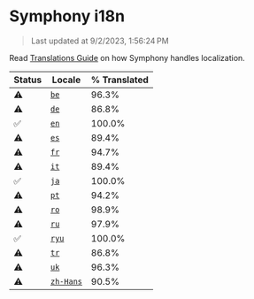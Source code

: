 # Symphony i18n

> Last updated at 9/2/2023, 1:56:24 PM

Read [Translations Guide](https://github.com/zyrouge/symphony/wiki/Translations-Guide) on how Symphony handles localization.

| Status | Locale | % Translated |
| --- | --- | --- |
| ⚠️ | [`be`](https://github.com/zyrouge/symphony/blob/main/i18n/be.toml) | 96.3% |
| ⚠️ | [`de`](https://github.com/zyrouge/symphony/blob/main/i18n/de.toml) | 86.8% |
| ✅ | [`en`](https://github.com/zyrouge/symphony/blob/main/i18n/en.toml) | 100.0% |
| ⚠️ | [`es`](https://github.com/zyrouge/symphony/blob/main/i18n/es.toml) | 89.4% |
| ⚠️ | [`fr`](https://github.com/zyrouge/symphony/blob/main/i18n/fr.toml) | 94.7% |
| ⚠️ | [`it`](https://github.com/zyrouge/symphony/blob/main/i18n/it.toml) | 89.4% |
| ✅ | [`ja`](https://github.com/zyrouge/symphony/blob/main/i18n/ja.toml) | 100.0% |
| ⚠️ | [`pt`](https://github.com/zyrouge/symphony/blob/main/i18n/pt.toml) | 94.2% |
| ⚠️ | [`ro`](https://github.com/zyrouge/symphony/blob/main/i18n/ro.toml) | 98.9% |
| ⚠️ | [`ru`](https://github.com/zyrouge/symphony/blob/main/i18n/ru.toml) | 97.9% |
| ✅ | [`ryu`](https://github.com/zyrouge/symphony/blob/main/i18n/ryu.toml) | 100.0% |
| ⚠️ | [`tr`](https://github.com/zyrouge/symphony/blob/main/i18n/tr.toml) | 86.8% |
| ⚠️ | [`uk`](https://github.com/zyrouge/symphony/blob/main/i18n/uk.toml) | 96.3% |
| ⚠️ | [`zh-Hans`](https://github.com/zyrouge/symphony/blob/main/i18n/zh-Hans.toml) | 90.5% |